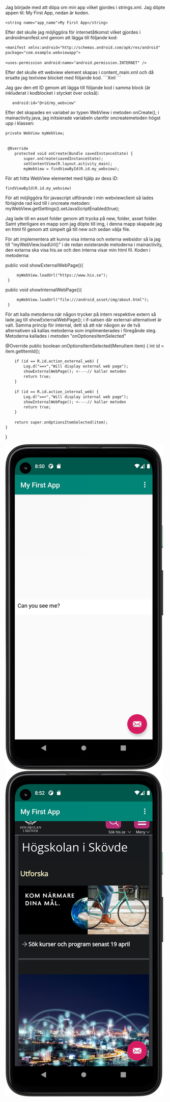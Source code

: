 Jag började med att döpa om min app vilket gjordes i strings.xml. Jag döpte appen til: My First App, nedan är koden.

    <string name="app_name">My First App</string>

Efter det skulle jag möjliggöra för internetåtkomst vilket gjordes i androidmanifest.xml genom att lägga till följande kod:

    <manifest xmlns:android="http://schemas.android.com/apk/res/android"
    package="com.example.webviewapp">

    <uses-permission android:name="android.permission.INTERNET" />

Efter det skulle ett webview element skapas i content_main.xml och då ersatte jag textview blocket med följande kod.
     ´´´Xml
          <WebView
                 android:id="@+id/my_webview"
                 android:layout_width="wrap_content"
                 android:layout_height="wrap_content"
                 android:text="Hello World!"
                 app:layout_constraintBottom_toBottomOf="parent"
                 app:layout_constraintLeft_toLeftOf="parent"
                 app:layout_constraintRight_toRightOf="parent"
                 app:layout_constraintTop_toTopOf="parent" />
    ´´´

Jag gav den ett ID genom att lägga till följande kod i samma block (är inkluderat i kodblocket i stycket över också):

       android:id="@+id/my_webview"

Efter det skapades en variabel av typen WebView i metoden onCreate(), i mainactivity.java, jag initsierade variabeln utanför oncreatemetoden
högst upp i klassen:

    private WebView myWebView;


     @Override
        protected void onCreate(Bundle savedInstanceState) {
            super.onCreate(savedInstanceState);
            setContentView(R.layout.activity_main);
            myWebView = findViewById(R.id.my_webview);

För att hitta WebView elementet med hjälp av dess iD:

    findViewById(R.id.my_webview)

För att möjliggöra för javascript utförande i min webviewclient så lades förlajnde rad kod till i oncreate metoden:
 myWebView.getSettings().setJavaScriptEnabled(true);

 Jag lade till en asset folder genom att trycka på new, folder, asset folder. Samt ytterligare en mapp som jag döpte
 till img, i denna mapp skapade jag en html fil genom att simpelt gå till new och sedan välja file.

För att implementera att kunna visa interna och externa websidor så la jag till "myWebView.loadUrl()" i de redan existerande metoderna i
mainactivity, den extarna ska visa his.se och den interna visar min html fil. Koden i metoderna:

  public void showExternalWebPage(){

         myWebView.loadUrl("https://www.his.se");
     }

  public void showInternalWebPage(){

         myWebView.loadUrl("file:///android_asset/img/about.html");
     }

För att kalla metoderna när någon trycker på intern respektive extern så lade jag till showExternalWebPage(); i if-satsen där
external-alternativet är valt. Samma princip för internal, dett så att när nåogon av de två alternativen så kallas metoderna som
implimenterades i föregånde steg. Metoderna kallades i metoden "onOptionesItemSelected"

   @Override
    public boolean onOptionsItemSelected(MenuItem item) {
        int id = item.getItemId();

        if (id == R.id.action_external_web) {
            Log.d("==>","Will display external web page");
            showExternalWebPage(); <----// kallar metoden
            return true;
        }

        if (id == R.id.action_internal_web) {
            Log.d("==>","Will display internal web page");
            showInternalWebPage(); <----// kallar metoden
            return true;
        }

        return super.onOptionsItemSelected(item);
    }
}


![](internal.png)
![](external.png)
